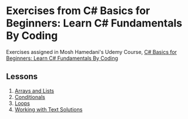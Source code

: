 Exercises from C# Basics for Beginners: Learn C# Fundamentals By Coding
=======================================================================

Exercises assigned in Mosh Hamedani's Udemy Course, [C# Basics for Beginners: Learn C# Fundamentals By Coding](https://www.udemy.com/csharp-tutorial-for-beginners/)

## Lessons
1. [Arrays and Lists](https://github.com/tayloracox/CSharp-Basics/tree/master/Arrays-and-Lists)
2. [Conditionals](https://github.com/tayloracox/CSharp-Basics/tree/master/Conditionals)
3. [Loops](https://github.com/tayloracox/CSharp-Basics/tree/master/Loops)
4. [Working with Text Solutions](https://github.com/tayloracox/CSharp-Basics/tree/master/Working-With-Text-Solutions)

